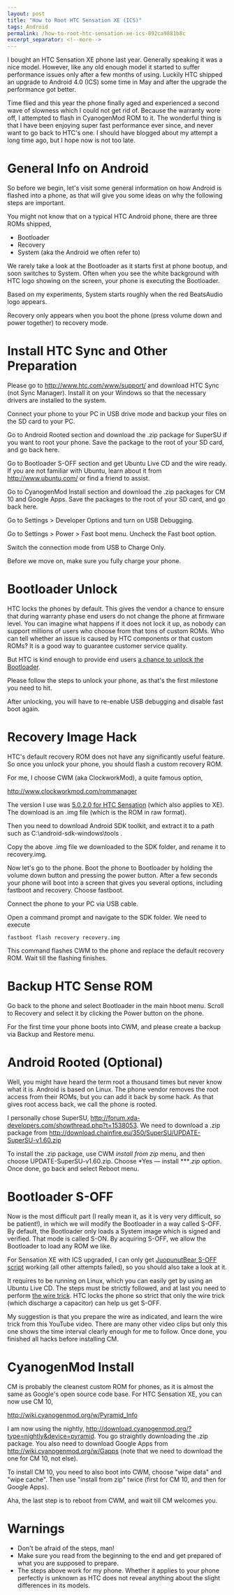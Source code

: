 ```yaml
---
layout: post
title: "How to Root HTC Sensation XE (ICS)"
tags: Android
permalink: /how-to-root-htc-sensation-xe-ics-892ca9881b8c
excerpt_separator: <!--more-->
---
```

I bought an HTC Sensation XE phone last year. Generally speaking it was a nice model. However, like any old enough model it started to suffer performance issues only after a few months of using. Luckily HTC shipped an upgrade to Android 4.0 (ICS) some time in May and after the upgrade the performance got better.

Time flied and this year the phone finally aged and experienced a second wave of slowness which I could not get rid of. Because the warranty wore off, I attempted to flash in CyanogenMod ROM to it. The wonderful thing is that I have been enjoying super fast performance ever since, and never want to go back to HTC's one. I should have blogged about my attempt a long time ago, but I hope now is not too late.
<!--more-->

# General Info on Android

So before we begin, let's visit some general information on how Android is flashed into a phone, as that will give you some ideas on why the following steps are important.

You might not know that on a typical HTC Android phone, there are three ROMs shipped,

* Bootloader
* Recovery
* System (aka the Android we often refer to)

We rarely take a look at the Bootloader as it starts first at phone bootup, and soon switches to System. Often when you see the white background with HTC logo showing on the screen, your phone is executing the Bootloader.

Based on my experiments, System starts roughly when the red BeatsAudio logo appears.

Recovery only appears when you boot the phone (press volume down and power together) to recovery mode.

# Install HTC Sync and Other Preparation

Please go to http://www.htc.com/www/support/ and download HTC Sync (not Sync Manager). Install it on your Windows so that the necessary drivers are installed to the system.

Connect your phone to your PC in USB drive mode and backup your files on the SD card to your PC.

Go to Android Rooted section and download the .zip package for SuperSU if you want to root your phone. Save the package to the root of your SD card, and go back here.

Go to Bootloader S-OFF section and get Ubuntu Live CD and the wire ready. If you are not familiar with Ubuntu, learn about it from http://www.ubuntu.com/ or find a friend to assist.

Go to CyanogenMod Install section and download the .zip packages for CM 10 and Google Apps. Save the packages to the root of your SD card, and go back here.

Go to Settings > Developer Options and turn on USB Debugging.

Go to Settings > Power > Fast boot menu. Uncheck the Fast boot option.

Switch the connection mode from USB to Charge Only.

Before we move on, make sure you fully charge your phone.

# Bootloader Unlock

HTC locks the phones by default. This gives the vendor a chance to ensure that during warranty phase end users do not change the phone at firmware level. You can imagine what happens if it does not lock it up, as nobody can support millions of users who choose from that tons of custom ROMs. Who can tell whether an issue is caused by HTC components or that custom ROMs? It is a good way to guarantee customer service quality.

But HTC is kind enough to provide end users [a chance to unlock the Bootloader](http://htcdev.com/bootloader).

Please follow the steps to unlock your phone, as that's the first milestone you need to hit.

After unlocking, you will have to re-enable USB debugging and disable fast boot again.

# Recovery Image Hack

HTC's default recovery ROM does not have any significantly useful feature. So once you unlock your phone, you should flash a custom recovery ROM.

For me, I choose CWM (aka ClockworkMod), a quite famous option,

http://www.clockworkmod.com/rommanager

The version I use was [5.0.2.0 for HTC Sensation](http://download2.clockworkmod.com/recoveries/recovery-clockwork-5.0.2.0-pyramid.img) (which also applies to XE). The download is an .img file (which is the ROM in raw format).

Then you need to download Android SDK toolkit, and extract it to a path such as C:\android-sdk-windows\tools .

Copy the above .img file we downloaded to the SDK folder, and rename it to recovery.img.

Now let's go to the phone. Boot the phone to Bootloader by holding the volume down button and pressing the power button. After a few seconds your phone will boot into a screen that gives you several options, including fastboot and recovery. Choose fastboot.

Connect the phone to your PC via USB cable.

Open a command prompt and navigate to the SDK folder. We need to execute

``` text
fastboot flash recovery recovery.img
```

This command flashes CWM to the phone and replace the default recovery ROM. Wait till the flashing finishes.

# Backup HTC Sense ROM

Go back to the phone and select Bootloader in the main hboot menu. Scroll to Recovery and select it by clicking the Power button on the phone.

For the first time your phone boots into CWM, and please create a backup via Backup and Restore menu.

# Android Rooted (Optional)

Well, you might have heard the term root a thousand times but never know what it is. Android is based on Linux. The phone vendor removes the root access from their ROMs, but you can add it back by some hack. As that gives root access back, we call the phone is rooted.

I personally chose SuperSU, http://forum.xda-developers.com/showthread.php?t=1538053. We need to download a .zip package from http://download.chainfire.eu/350/SuperSU/UPDATE-SuperSU-v1.60.zip

To install the .zip package, use CWM *install from zip* menu, and then choose UPDATE-SuperSU-v1.60.zip. Choose *Yes — install ****.zip* option. Once done, go back and select Reboot menu.

# Bootloader S-OFF

Now is the most difficult part (I really mean it, as it is very very difficult, so be patient!), in which we will modify the Bootloader in a way called S-OFF. By default, the Bootloader only loads a System image which is signed and verified. That mode is called S-ON. By acquiring S-OFF, we allow the Bootloader to load any ROM we like.

For Sensation XE with ICS upgraded, I can only get [JuopunutBear S-OFF script](http://unlimited.io/juopunutbear.htm) working (all other attempts failed), so you should also take a look at it.

It requires to be running on Linux, which you can easily get by using an Ubuntu Live CD. The steps must be strictly followed, and at last you need to perform [the wire trick](http://forum.xda-developers.com/showpost.php?p=31148857&postcount=343). HTC locks the phone so strict that only the wire trick (which discharge a capacitor) can help us get S-OFF.

My suggestion is that you prepare the wire as indicated, and learn the wire trick from this YouTube video. There are many other video clips but only this one shows the time interval clearly enough for me to follow. Once done, you finished all hacks before installing CM.

# CyanogenMod Install

CM is probably the cleanest custom ROM for phones, as it is almost the same as Google's open source code base. For HTC Sensation XE, you can now use CM 10,

http://wiki.cyanogenmod.org/w/Pyramid_Info

I am now using the nightly, http://download.cyanogenmod.org/?type=nightly&device=pyramid. You go straightly downloading the .zip package. You also need to download Google Apps from http://wiki.cyanogenmod.org/w/Gapps (note that we need to download the one for CM 10, not else).

To install CM 10, you need to also boot into CWM, choose "wipe data" and "wipe cache". Then use "install from zip" twice (first for CM 10, and then for Google Apps).

Aha, the last step is to reboot from CWM, and wait till CM welcomes you.

# Warnings

* Don't be afraid of the steps, man!
* Make sure you read from the beginning to the end and get prepared of what you are supposed to prepare.
* The steps above work for my phone. Whether it applies to your phone perfectly is unknown as HTC does not reveal anything about the slight differences in its models.

